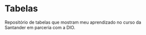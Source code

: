 # Tabelas
Repositório de tabelas que mostram meu aprendizado no curso da Santander em parceria com a DIO.

